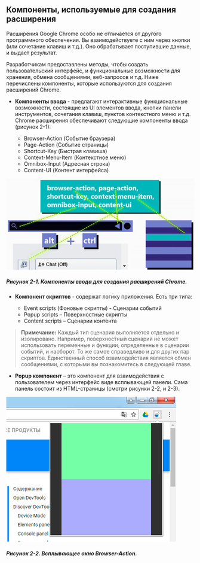 ## Компоненты, используемые для создания расширения

Расширения Google Chrome особо не отличается от другого программного обеспечения. Вы взаимодействуете с ним через кнопки \(или сочетание клавиш и т.д.\). Оно обрабатывает поступившие данные, и выдает результат.

Разработчикам предоставлены методы, чтобы создать пользовательский интерфейс, и функциональные возможности для хранения, обмена сообщениями, веб-запросов и т.д. Ниже перечислены компоненты, которые используются для создания расширений Chrome.

* **Компоненты ввода** - предлагают интерактивные функциональные возможности, состоящие из UI элементов ввода, кнопки панели инструментов, сочетания клавиш, пунктов контекстного меню и т.д. Chrome расширения обеспечивают следующие компоненты ввода \(рисунок 2-1\):

  * Browser-Action \(Событие браузера\)
  * Page-Action \(Событие страницы\)
  * Shortcut-Key \(Быстрая клавиша\)
  * Context-Menu-Item \(Контекстное меню\)
  * Omnibox-Input \(Адресная строка\)
  * Content-UI \(Контент интерфейса\)

![Рисунок 2-1. Компоненты ввода для создания расширений Chrome](/assets/figure-2-1.png)

##### Рисунок 2-1. _Компоненты ввода для создания расширений Chrome._

* **Компонент скриптов** - содержат логику приложения. Есть три типа:

  * Event scripts \(Фоновые скрипты\) - Сценарии событий
  * Popup scripts – Поверхностные скрипты
  * Content scripts – Сценарии контента

> **Примечание:**
> Каждый тип сценария выполняется отдельно и изолировано. Например, поверхностный сценарий не может использовать переменные и функции, определенные в сценарии событий, и наоборот. То же самое справедливо и для других пар скриптов. Единственный способ взаимодействия является обмен сообщениями, с которыми вы познакомитесь в следующей главе.

* **Popup компонент** – это компонент для взаимодействия с пользователем через интерфейс виде всплывающей панели. Сама панель состоит из HTML-страницы \(смотри рисунки 2-2, и 2-3\).

![Рисунок 2-2. Всплывающее окно Browser-Action](/assets/figure-2-2.png)

##### Рисунок 2-2. _Всплывающее окно Browser-Action._



